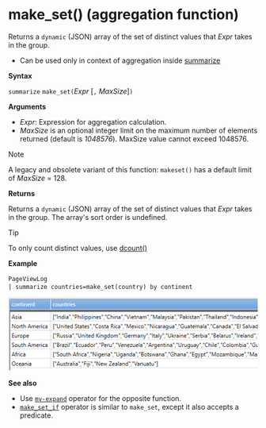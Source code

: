 # make_set() (aggregation function)

Returns a `dynamic` (JSON) array of the set of distinct values that *Expr* takes in the group.

* Can be used only in context of aggregation inside [summarize](summarizeoperator.md)

**Syntax**

`summarize` `make_set(`*Expr* [`,` *MaxSize*]`)`

**Arguments**

* *Expr*: Expression for aggregation calculation.
* *MaxSize* is an optional integer limit on the maximum number of elements returned (default is *1048576*). MaxSize value cannot exceed 1048576.

> [!NOTE]
> A legacy and obsolete variant of this function: `makeset()` has a default limit of *MaxSize* = 128.

**Returns**

Returns a `dynamic` (JSON) array of the set of distinct values that *Expr* takes in the group.
The array's sort order is undefined.

> [!TIP]
> To only count distinct values, use [dcount()](dcount-aggfunction.md)

**Example**

<!--csl -->
```
PageViewLog 
| summarize countries=make_set(country) by continent
```

![alt text](./images/aggregations/makeset.png "makeset")

**See also**

* Use [`mv-expand`](./mvexpandoperator.md) operator for the opposite function.
* [`make_set_if`](./makesetif-aggfunction.md) operator is similar to `make_set`, except it also accepts a predicate.
